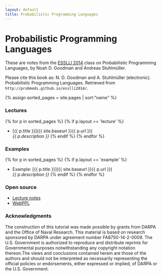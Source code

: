 ```yaml
---
layout: default
title: Probabilistic Programming Languages
---
```


<div class="page-header">
  <h1>Probabilistic Programming Languages</h1>
</div>

These are notes from the [ESSLLI 2014](http://www.esslli2014.info) class on Probabilistic Programming Languages, by Noah D. Goodman and Andreas Stuhlmüller.

Please cite this book as: N. D. Goodman and A. Stuhlmüller (electronic). Probabilistic Programming Languages. Retrieved <span id="date"></span> from `http://probmods.github.io/esslli2014/`.

{% assign sorted_pages = site.pages | sort:"name" %}

### Lectures

{% for p in sorted_pages %}
    {% if p.layout == 'lecture' %}
- [{{ p.title }}]({{ site.baseurl }}{{ p.url }})<br>
    <em>{{ p.description }}</em>
    {% endif %}
{% endfor %}


### Examples

{% for p in sorted_pages %}
    {% if p.layout == 'example' %}
- Example: [{{ p.title }}]({{ site.baseurl }}{{ p.url }})<br>
    <em>{{ p.description }}</em>
    {% endif %}
{% endfor %}

### Open source

- [Lecture notes](https://github.com/probmods/esslli2014)
- [WebPPL](https://github.com/probmods/webppl)

### Acknowledgments

The construction of this tutorial was made possible by grants from DARPA and the Office of Naval Research. This material is based on research sponsored by DARPA under agreement number FA8750-14-2-0009. The U.S. Government is authorized to reproduce and distribute reprints for Governmental purposes notwithstanding any copyright notation thereon.The views and conclusions contained herein are those of the authors and should not be interpreted as necessarily representing the official policies or endorsements, either expressed or implied, of DARPA or the U.S. Government.
